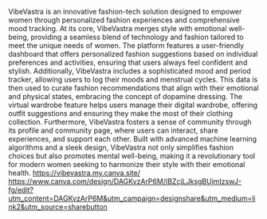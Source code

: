 VibeVastra is an innovative fashion-tech solution designed to empower women through personalized fashion experiences and comprehensive mood tracking. At its core, VibeVastra merges style with emotional well-being, providing a seamless blend of technology and fashion tailored to meet the unique needs of women. The platform features a user-friendly dashboard that offers personalized fashion suggestions based on individual preferences and activities, ensuring that users always feel confident and stylish. Additionally, VibeVastra includes a sophisticated mood and period tracker, allowing users to log their moods and menstrual cycles. This data is then used to curate fashion recommendations that align with their emotional and physical states, embracing the concept of dopamine dressing. The virtual wardrobe feature helps users manage their digital wardrobe, offering outfit suggestions and ensuring they make the most of their clothing collection. Furthermore, VibeVastra fosters a sense of community through its profile and community page, where users can interact, share experiences, and support each other. Built with advanced machine learning algorithms and a sleek design, VibeVastra not only simplifies fashion choices but also promotes mental well-being, making it a revolutionary tool for modern women seeking to harmonize their style with their emotional health.
https://vibevastra.my.canva.site/
https://www.canva.com/design/DAGKvzArP6M/IBZcjLJksgBUjmIzswJ-fg/edit?utm_content=DAGKvzArP6M&utm_campaign=designshare&utm_medium=link2&utm_source=sharebutton
